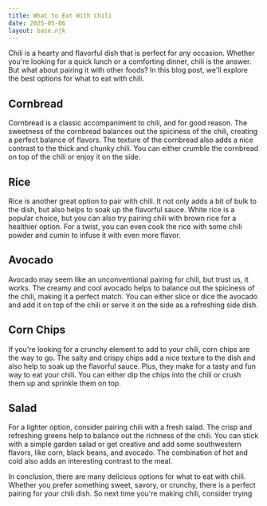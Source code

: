 ```yaml
---
title: What to Eat With Chili
date: 2025-05-06
layout: base.njk
---
```


Chili is a hearty and flavorful dish that is perfect for any occasion. Whether you're looking for a quick lunch or a comforting dinner, chili is the answer. But what about pairing it with other foods? In this blog post, we'll explore the best options for what to eat with chili.

## Cornbread

Cornbread is a classic accompaniment to chili, and for good reason. The sweetness of the cornbread balances out the spiciness of the chili, creating a perfect balance of flavors. The texture of the cornbread also adds a nice contrast to the thick and chunky chili. You can either crumble the cornbread on top of the chili or enjoy it on the side.

## Rice

Rice is another great option to pair with chili. It not only adds a bit of bulk to the dish, but also helps to soak up the flavorful sauce. White rice is a popular choice, but you can also try pairing chili with brown rice for a healthier option. For a twist, you can even cook the rice with some chili powder and cumin to infuse it with even more flavor.

## Avocado

Avocado may seem like an unconventional pairing for chili, but trust us, it works. The creamy and cool avocado helps to balance out the spiciness of the chili, making it a perfect match. You can either slice or dice the avocado and add it on top of the chili or serve it on the side as a refreshing side dish.

## Corn Chips

If you're looking for a crunchy element to add to your chili, corn chips are the way to go. The salty and crispy chips add a nice texture to the dish and also help to soak up the flavorful sauce. Plus, they make for a tasty and fun way to eat your chili. You can either dip the chips into the chili or crush them up and sprinkle them on top.

## Salad

For a lighter option, consider pairing chili with a fresh salad. The crisp and refreshing greens help to balance out the richness of the chili. You can stick with a simple garden salad or get creative and add some southwestern flavors, like corn, black beans, and avocado. The combination of hot and cold also adds an interesting contrast to the meal.

In conclusion, there are many delicious options for what to eat with chili. Whether you prefer something sweet, savory, or crunchy, there is a perfect pairing for your chili dish. So next time you're making chili, consider trying